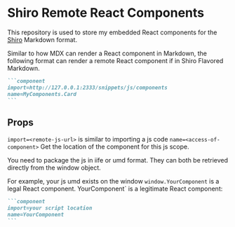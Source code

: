 # Shiro Remote React Components

This repository is used to store my embedded React components for the [Shiro](https://github.com/Innei/Shiro) Markdown format.

Similar to how MDX can render a React component in Markdown, the following format can render a remote React component if in Shiro Flavored Markdown.

````markdown
```component
import=http://127.0.0.1:2333/snippets/js/components
name=MyComponents.Card
```
````

## Props

`import=<remote-js-url>` is similar to importing a js code
`name=<access-of-component>` Get the location of the component for this js scope.

You need to package the js in iife or umd format. They can both be retrieved directly from the window object.

For example, your js umd exists on the window `window.YourComponent` is a legal React component.
YourComponent` is a legitimate React component:

````markdown
```component
import=your script location
name=YourComponent
```
````
